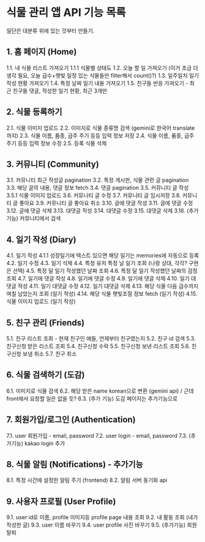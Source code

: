 # 식물 관리 앱 API 기능 목록

일단은 대분류 위에 있는 것부터 만들기.

## 1. 홈 페이지 (Home)
1.1. 내 식물 리스트 가져오기
1.1.1 식물별 상태도
1.2. 오늘 할 일 가져오기 (이거 조금 더 생각 필요, 오늘 급수+햇빛 일정 있는 식물들만 filter해서 count()?)
1.3. 일주일치 일기 작성 현황 가져오기
1.4. 특정 날짜 일기 내용 가져오기
1.5. 친구들 반응 가져오기 - 최근 친구들 댓글, 작성한 일기 현황, 최근 3개만

## 2. 식물 등록하기
2.1. 식물 이미지 업로드
2.2. 이미지로 식물 종류명 검색 (gemini로 한국어 translate까지)
2.3. 식물 이름, 품종, 급주 주기 등등 입력 정보 저장
2.4. 식물 이름, 품종, 급주 주기 등등 입력 정보 수정
2.5. 등록 식물 삭제

## 3. 커뮤니티 (Community)
3.1. 커뮤니티 최근 작성글 pagination
3.2. 특정 게시판, 식물 관련 글 pagination
3.3. 해당 글의 내용, 댓글 정보 fetch
3.4. 댓글 pagination
3.5. 커뮤니티 글 작성
3.5.1 식물 이미지 업로드
3.6. 커뮤니티 글 수정
3.7. 커뮤니티 글 임시저장
3.8. 커뮤니티 글 좋아요
3.9. 커뮤니티 글 좋아요 취소
3.10. 글에 댓글 작성
3.11. 글에 댓글 수정
3.12. 글에 댓글 삭제
3.13. 대댓글 작성
3.14. 대댓글 수정
3.15. 대댓글 삭제
3.16. (추가기능) 커뮤니티에서 검색

## 4. 일기 작성 (Diary)
4.1. 일기 작성
4.1.1 성장일기에 텍스트 있으면 해당 일기는 memories에 자동으로 등록
4.2. 일기 수정
4.3. 일기 삭제
4.4. 특정 유저 특정 날 일기 조회 (나랑 상대, 각각? 구현은 선택)
4.5. 특정 달 일기 작성했던 날짜 조회
4.6. 특정 달 일기 작성했던 날짜의 감정 조회
4.7. 일기에 댓글 작성
4.8. 일기에 댓글 수정
4.9. 일기에 댓글 삭제
4.10. 일기 대댓글 작성
4.11. 일기 대댓글 수정
4.12. 일기 대댓글 삭제
4.13. 해당 식물 다음 급수까지 며칠 남았는지 조회 (일기 작성)
4.14. 해당 식물 햇빛조절 정보 fetch (일기 작성)
4.15. 식물 이미지 업로드 (일기 작성)

## 5. 친구 관리 (Friends)
5.1. 친구 리스트 조회 - 현재 친구인 애들, 언제부터 친구였는지
5.2. 친구 id 검색
5.3. 친구신청 받은 리스트 조회
5.4. 친구신청 수락
5.5. 친구신청 보낸 리스트 조회
5.6. 친구신청 보냄 취소
5.7. 친구 취소

## 6. 식물 검색하기 (도감)
6.1. 이미지로 식물 검색
6.2. 해당 받은 name korean으로 변환 (gemini api) / 근데 front에서 요청할 일은 없을 듯?
6.3. (추가 기능) 도감 페이지는 추가기능으로

## 7. 회원가입/로그인 (Authentication)
7.1. user 회원가입 - email, password
7.2. user login - email, password
7.3. (추가기능) kakao login 추가

## 8. 식물 알림 (Notifications) - 추가기능
8.1. 특정 시간에 설정한 알림 주기 (frontend)
8.2. 알림 서버 동기화 api

## 9. 사용자 프로필 (User Profile)
9.1. user id로 이름, profile 이미지등 profile page 내용 조회
9.2. 내 활동 조회 (내가 작성한 글)
9.3. user 이름 바꾸기
9.4. user profile 사진 바꾸기
9.5. (추가기능) 회원탈퇴
